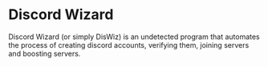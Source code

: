 # Discord Wizard
Discord Wizard (or simply DisWiz) is an undetected program that automates the process of creating discord accounts, verifying them, joining servers and boosting servers.
